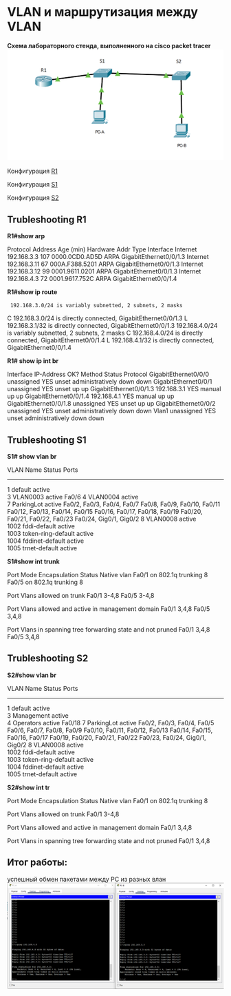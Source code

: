 # VLAN и маршрутизация между VLAN

**Cхема лабораторного стенда, выполненного на cisco packet tracer**
![](схема.PNG)


 Конфигурация [R1](configR1.txt)

 Конфигурация [S1](configS1.txt)

  Конфигурация [S2](configS2.txt)




## Trubleshooting R1  

**R1#show arp**  


Protocol  Address          Age (min)  Hardware Addr   Type   Interface
Internet  192.168.3.3             107 0000.0CD0.AD5D  ARPA   GigabitEthernet0/0/1.3
Internet  192.168.3.11            67  000A.F388.5201  ARPA   GigabitEthernet0/0/1.3
Internet  192.168.3.12            99  0001.9611.0201  ARPA   GigabitEthernet0/0/1.3
Internet  192.168.4.3             72  0001.9617.752C  ARPA   GigabitEthernet0/0/1.4

**R1#show ip route**   

     192.168.3.0/24 is variably subnetted, 2 subnets, 2 masks
C       192.168.3.0/24 is directly connected, GigabitEthernet0/0/1.3
L       192.168.3.1/32 is directly connected, GigabitEthernet0/0/1.3
     192.168.4.0/24 is variably subnetted, 2 subnets, 2 masks
C       192.168.4.0/24 is directly connected, GigabitEthernet0/0/1.4
L       192.168.4.1/32 is directly connected, GigabitEthernet0/0/1.4

**R1#  show ip int br**  


Interface              IP-Address      OK? Method Status                Protocol 
GigabitEthernet0/0/0   unassigned      YES unset  administratively down down 
GigabitEthernet0/0/1   unassigned      YES unset  up                    up 
GigabitEthernet0/0/1.3 192.168.3.1     YES manual up                    up 
GigabitEthernet0/0/1.4 192.168.4.1     YES manual up                    up 
GigabitEthernet0/0/1.8 unassigned      YES unset  up                    up 
GigabitEthernet0/0/2   unassigned      YES unset  administratively down down 
Vlan1                  unassigned      YES unset  administratively down down

## Trubleshooting S1

**S1# show vlan br**  


VLAN Name                             Status    Ports
---- -------------------------------- --------- -------------------------------
1    default                          active    
3    VLAN0003                         active    Fa0/6
4    VLAN0004                         active    
7    ParkingLot                       active    Fa0/2, Fa0/3, Fa0/4, Fa0/7
                                                Fa0/8, Fa0/9, Fa0/10, Fa0/11
                                                Fa0/12, Fa0/13, Fa0/14, Fa0/15
                                                Fa0/16, Fa0/17, Fa0/18, Fa0/19
                                                Fa0/20, Fa0/21, Fa0/22, Fa0/23
                                                Fa0/24, Gig0/1, Gig0/2
8    VLAN0008                         active    
1002 fddi-default                     active    
1003 token-ring-default               active    
1004 fddinet-default                  active    
1005 trnet-default                    active 

**S1#show int trunk**   


Port        Mode         Encapsulation  Status        Native vlan
Fa0/1       on           802.1q         trunking      8
Fa0/5       on           802.1q         trunking      8

Port        Vlans allowed on trunk
Fa0/1       3-4,8
Fa0/5       3-4,8

Port        Vlans allowed and active in management domain
Fa0/1       3,4,8
Fa0/5       3,4,8

Port        Vlans in spanning tree forwarding state and not pruned
Fa0/1       3,4,8
Fa0/5       3,4,8

## Trubleshooting S2

**S2#show vlan br**  


VLAN Name                             Status    Ports
---- -------------------------------- --------- -------------------------------
1    default                          active    
3    Management                       active    
4    Operators                        active    Fa0/18
7    ParkingLot                       active    Fa0/2, Fa0/3, Fa0/4, Fa0/5
                                                Fa0/6, Fa0/7, Fa0/8, Fa0/9
                                                Fa0/10, Fa0/11, Fa0/12, Fa0/13
                                                Fa0/14, Fa0/15, Fa0/16, Fa0/17
                                                Fa0/19, Fa0/20, Fa0/21, Fa0/22
                                                Fa0/23, Fa0/24, Gig0/1, Gig0/2
8    VLAN0008                         active    
1002 fddi-default                     active    
1003 token-ring-default               active    
1004 fddinet-default                  active    
1005 trnet-default                    active  
  
**S2#show int tr**  


Port        Mode         Encapsulation  Status        Native vlan
Fa0/1       on           802.1q         trunking      8

Port        Vlans allowed on trunk
Fa0/1       3-4,8

Port        Vlans allowed and active in management domain
Fa0/1       3,4,8

Port        Vlans in spanning tree forwarding state and not pruned
Fa0/1       3,4,8


## Итог работы:
успешный обмен пакетами между PC из разных влан 
![](PC.PNG)